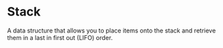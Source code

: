 # Stack

A data structure that allows you to place items onto the stack and retrieve them
in a last in first out (LIFO) order.
